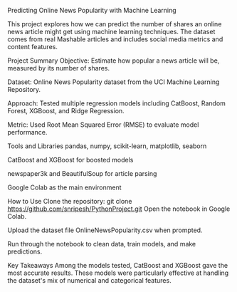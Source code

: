 Predicting Online News Popularity with Machine Learning

This project explores how we can predict the number of shares an online news article might get using machine learning techniques. The dataset comes from real Mashable articles and includes social media metrics and content features.

Project Summary
Objective: Estimate how popular a news article will be, measured by its number of shares.

Dataset: Online News Popularity dataset from the UCI Machine Learning Repository.

Approach: Tested multiple regression models including CatBoost, Random Forest, XGBoost, and Ridge Regression.

Metric: Used Root Mean Squared Error (RMSE) to evaluate model performance.

Tools and Libraries
pandas, numpy, scikit-learn, matplotlib, seaborn

CatBoost and XGBoost for boosted models

newspaper3k and BeautifulSoup for article parsing

Google Colab as the main environment

How to Use
Clone the repository:
git clone https://github.com/snripesh/PythonProject.git
Open the notebook in Google Colab.

Upload the dataset file OnlineNewsPopularity.csv when prompted.

Run through the notebook to clean data, train models, and make predictions.

Key Takeaways
Among the models tested, CatBoost and XGBoost gave the most accurate results. These models were particularly effective at handling the dataset's mix of numerical and categorical features.

